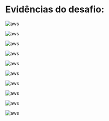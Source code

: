 # Evidências do desafio:

![aws]()

![aws]()

![aws]()

![aws]()

![aws]()

![aws]()

![aws]()

![aws]()

![aws]()

![aws]()